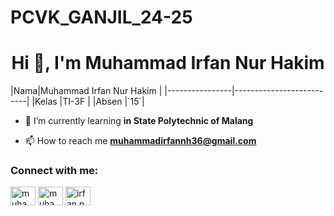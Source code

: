 # PCVK_GANJIL_24-25

<h1 align="center">Hi 👋, I'm Muhammad Irfan Nur Hakim</h1>
|Nama|Muhammad Irfan Nur Hakim |
|----------------|--------------------------|
|Kelas          |TI-3F  |
|Absen          |`15`|

- 🌱 I’m currently learning **in State Polytechnic of Malang**

- 📫 How to reach me **muhammadirfannh36@gmail.com**

<h3 align="left">Connect with me:</h3>
<p align="left">
<a href="https://linkedin.com/in/muhammad-irfan-nur-hakim" target="blank"><img align="center" src="https://raw.githubusercontent.com/rahuldkjain/github-profile-readme-generator/master/src/images/icons/Social/linked-in-alt.svg" alt="muhammad-irfan-nur-hakim" height="30" width="40" /></a>
<a href="https://fb.com/muhammad irfan" target="blank"><img align="center" src="https://raw.githubusercontent.com/rahuldkjain/github-profile-readme-generator/master/src/images/icons/Social/facebook.svg" alt="muhammad irfan" height="30" width="40" /></a>
<a href="https://instagram.com/irfan.nhkm" target="blank"><img align="center" src="https://raw.githubusercontent.com/rahuldkjain/github-profile-readme-generator/master/src/images/icons/Social/instagram.svg" alt="irfan.nhkm" height="30" width="40" /></a>
</p>
